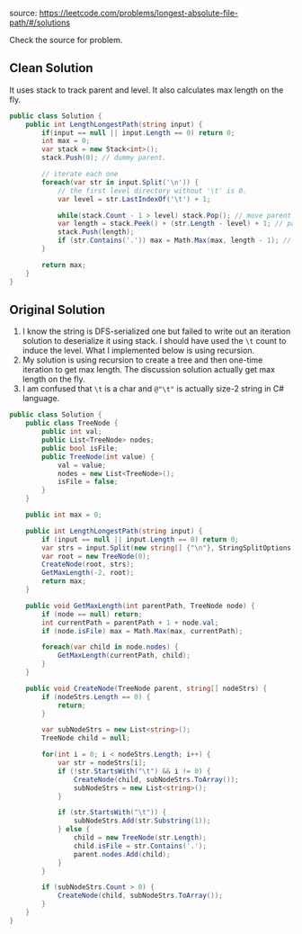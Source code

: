 source: https://leetcode.com/problems/longest-absolute-file-path/#/solutions

Check the source for problem.

## Clean Solution
It uses stack to track parent and level. It also calculates max length on the fly.

``` C#
public class Solution {
    public int LengthLongestPath(string input) {
    	if(input == null || input.Length == 0) return 0;
        int max = 0;
        var stack = new Stack<int>();
        stack.Push(0); // dummy parent.

        // iterate each one
        foreach(var str in input.Split('\n')) {        	
        	// the first level directory without '\t' is 0.
        	var level = str.LastIndexOf('\t') + 1; 

        	while(stack.Count - 1 > level) stack.Pop(); // move parent to the top of stack
        	var length = stack.Peek() + (str.Length - level) + 1; // parent + current length + separator
        	stack.Push(length);
        	if (str.Contains('.')) max = Math.Max(max, length - 1); // -1 means remove the separator
        }

        return max;
    }
}
```

## Original Solution
1. I know the string is DFS-serialized one but failed to write out an iteration solution to deserialize it using stack. I should have
used the `\t` count to induce the level. What I implemented below is using recursion.
2. My solution is using recursion to create a tree and then one-time iteration to get max length. The discussion solution actually
get max length on the fly.
3. I am confused that `\t` is a char and `@"\t"` is actually size-2 string in C# language. 

```c#
public class Solution {
	public class TreeNode {
		public int val;
		public List<TreeNode> nodes;
		public bool isFile;
		public TreeNode(int value) {
			val = value;
			nodes = new List<TreeNode>();
			isFile = false;
		}
	}

	public int max = 0;

    public int LengthLongestPath(string input) {
    	if (input == null || input.Length == 0) return 0;
        var strs = input.Split(new string[] {"\n"}, StringSplitOptions.RemoveEmptyEntries);
        var root = new TreeNode(0);
        CreateNode(root, strs);
        GetMaxLength(-2, root);
        return max;
    }

    public void GetMaxLength(int parentPath, TreeNode node) {
    	if (node == null) return;
    	int currentPath = parentPath + 1 + node.val;
    	if (node.isFile) max = Math.Max(max, currentPath);

    	foreach(var child in node.nodes) {
    		GetMaxLength(currentPath, child);
    	}
    }

    public void CreateNode(TreeNode parent, string[] nodeStrs) {
    	if (nodeStrs.Length == 0) {
    		return;    		
    	}

    	var subNodeStrs = new List<string>();
    	TreeNode child = null;

    	for(int i = 0; i < nodeStrs.Length; i++) {
    		var str = nodeStrs[i];
    		if (!str.StartsWith("\t") && i != 0) {
    			CreateNode(child, subNodeStrs.ToArray());    			
    			subNodeStrs = new List<string>();
    		}

    		if (str.StartsWith("\t")) {
    			subNodeStrs.Add(str.Substring(1));
    		} else {
    			child = new TreeNode(str.Length);
    			child.isFile = str.Contains('.');
    			parent.nodes.Add(child);
    		}
    	}

    	if (subNodeStrs.Count > 0) {
    		CreateNode(child, subNodeStrs.ToArray());   
    	}
    }
}
```
